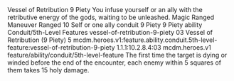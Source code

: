 <ability>
  <name>Vessel of Retribution</name>
  <cost>9 Piety</cost>
  <flavor>You infuse yourself or an ally with the retributive energy of the gods, waiting to be unleashed.</flavor>
  <keywords>
    <keyword>Magic</keyword>
    <keyword>Ranged</keyword>
  </keywords>
  <type>Maneuver</type>
  <distance>Ranged 10</distance>
  <target>Self or one ally</target>
  <metadata>
    <class>conduit</class>
    <cost>9 Piety</cost>
    <cost_amount>9</cost_amount>
    <cost_resource>Piety</cost_resource>
    <feature_type>ability</feature_type>
    <file_dpath>Conduit/5th-Level Features</file_dpath>
    <item_id>vessel-of-retribution-9-piety</item_id>
    <item_index>03</item_index>
    <item_name>Vessel of Retribution (9 Piety)</item_name>
    <level>5</level>
    <scc>mcdm.heroes.v1:feature.ability.conduit.5th-level-feature:vessel-of-retribution-9-piety</scc>
    <scdc>1.1.1:10.2.8.4:03</scdc>
    <source>mcdm.heroes.v1</source>
    <type>feature/ability/conduit/5th-level-feature</type>
  </metadata>
  <effects>
    <effect type="mundane">The first time the target is dying or winded before the end of the encounter, each enemy within 5 squares of them takes 15 holy damage.</effect>
  </effects>
</ability>
